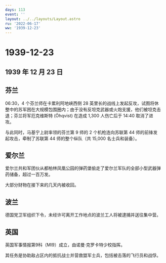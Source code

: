 ```yaml
---
days: 113
event: ''
layout: ../../layouts/Layout.astro
ru: '2022-06-17'
ww: '1939-12-23'
---
```


# 1939-12-23

## 1939 年 12 月 23 日

## 芬兰

06:30，4 个芬兰师在卡累利阿地峡西侧 28
英里长的战线上发起反攻，试图将休整中的苏军困在大规模包围圈内；由于没有反坦克武器或火炮支援，他们被坦克击退；芬兰将军厄克维斯特
(Öhqvist) 在造成 1,300 人伤亡后于 14:40 取消了进攻。

与此同时，马基宁上尉率领的芬兰第 9 师的 2 个机枪连向苏联第 44
师的前锋发起攻击，牵制了苏联第 44 师的整个纵队（共 15,000
名士兵和装备）。

## 爱尔兰

爱尔兰共和军团伙从都柏林凤凰公园的弹药堡偷走了爱尔兰军队的全部小型武器弹药储备，超过一百万发。

大部分财物在接下来的几天内被收回。

## 波兰

德国党卫军组织下令，未经许可离开工作地点的波兰工人将被逮捕并送往集中营。

## 英国

英国军事情报第9科（MI9）成立，由诺曼·克罗卡特少校指挥。

其任务是协助敌占区内的抵抗战士并营救盟军士兵，包括被击落的飞行员和战俘。